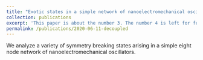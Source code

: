 ```yaml
---
title: "Exotic states in a simple network of nanoelectromechanical oscillators"
collection: publications
excerpt: 'This paper is about the number 3. The number 4 is left for future work.'
permalink: /publications/2020-06-11-decoupled
---
```


We analyze a variety of symmetry breaking states arising in a simple eight node network of nanoelectromechanical oscillators.
